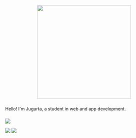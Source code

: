 <div align="center">
  <img height="300" src="https://media2.dev.to/dynamic/image/width=1000,height=420,fit=cover,gravity=auto,format=auto/https%3A%2F%2Fdev-to-uploads.s3.amazonaws.com%2Fuploads%2Farticles%2Ff40lxbcq8nak6atdurlx.gif"  />
</div>

###

<p align="left">Hello! I'm Jugurta, a student in web and app development.</p>

###








![](http://github-profile-summary-cards.vercel.app/api/cards/profile-details?username=jugurta12&theme=transparent) 

![](http://github-profile-summary-cards.vercel.app/api/cards/most-commit-language?username=jugurta12&theme=transparent) ![](http://github-profile-summary-cards.vercel.app/api/cards/productive-time?username=jugurta12&theme=date_night&utcOffset=8)
